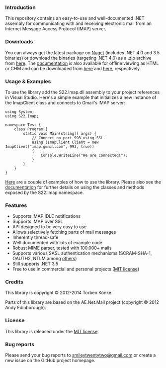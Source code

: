 ### Introduction

This repository contains an easy-to-use and well-documented .NET assembly for communicating with and
receiving electronic mail from an Internet Message Access Protocol (IMAP) server.

### Downloads

You can always get the latest package on [Nuget](http://nuget.org/packages/S22.Imap/) (includes 
.NET 4.0 and 3.5 binaries) or download the binaries (targeting .NET 4.0) as a .zip archive from 
[here](http://smiley22.github.com/Downloads/S22.Imap.zip). The
[documentation](http://smiley22.github.com/S22.Imap/Documentation/) is also available for offline
viewing as HTML or CHM and can be downloaded from 
[here](http://smiley22.github.com/Downloads/S22.Imap.Html.Documentation.zip) and 
[here](http://smiley22.github.com/Downloads/S22.Imap.Chm.Documentation.zip), respectively.

### Usage & Examples

To use the library add the S22.Imap.dll assembly to your project references in Visual Studio. Here's
a simple example that initializes a new instance of the ImapClient class and connects to Gmail's
IMAP server:

	using System;
	using S22.Imap;

	namespace Test {
		class Program {
			static void Main(string[] args) {
				// Connect on port 993 using SSL.
				using (ImapClient Client = new ImapClient("imap.gmail.com", 993, true))
				{
					Console.WriteLine("We are connected!");
				}
			}
		}
	}

[Here](https://github.com/smiley22/S22.Imap/blob/master/Examples.md) are a couple of examples of how to use
the library. Please also see the [documentation](http://smiley22.github.com/S22.Imap/Documentation/) for
further details on using the classes and methods exposed by the S22.Imap namespace.

### Features

+ Supports IMAP IDLE notifications
+ Supports IMAP over SSL
+ API designed to be very easy to use
+ Allows selectively fetching parts of mail messages
+ Inherently thread-safe
+ Well documented with lots of example code
+ Robust MIME parser, tested with 100.000+ mails
+ Supports various SASL authentication mechanisms (SCRAM-SHA-1, OAUTH2, NTLM among [others](https://github.com/smiley22/S22.Imap/blob/master/AuthMethod.cs))
+ Still supports .NET 3.5
+ Free to use in commercial and personal projects ([MIT license](https://github.com/smiley22/S22.Imap/blob/master/License.md))

### Credits

This library is copyright © 2012-2014 Torben Könke.

Parts of this library are based on the AE.Net.Mail project (copyright © 2012 Andy Edinborough).


### License

This library is released under the [MIT license](https://github.com/smiley22/S22.Imap/blob/master/License.md).


### Bug reports

Please send your bug reports to [smileytwentytwo@gmail.com](mailto:smileytwentytwo@gmail.com) or create a new
issue on the GitHub project homepage.
